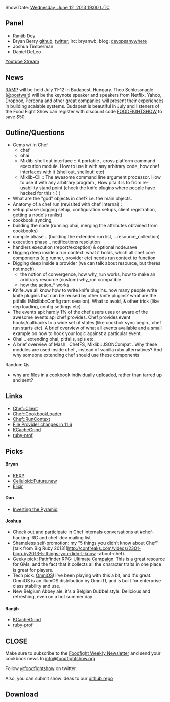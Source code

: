 Show Date:  [Wednesday, June 12, 2013 19:00 UTC](http://www.timeanddate.com/worldclock/fixedtime.html?msg=Food+Fight+Show+-+Chef+Internals&iso=20130612T15&p1=1928&ah=1)

Panel<a name="panel"></a>
-----

* Ranjib Dey
* Bryan Berry [github](http://github.com/bryanwb), [twitter](http://twitter.com/bryanwb), irc: bryanwb, blog: [devopsanywhere](http://devopsanywhere.blogspot.com)
* Joshua Timberman
* Daniel DeLeo

[Youtube Stream](http://youtu.be/1ulVUl_O47g)

News
----

[RAMP](http://rampconf.com/) will be held July 11-12 in Budapest, Hungary.  Theo Schlossnagle ([@postwait](http://twitter.com/postwait)) will be the keynote speaker and speakers from Netflix, Yahoo, Dropbox, Percona and other great companies will present their experiences in building scalable systems.  Budapest is beautiful in July and listeners of the Food Fight Show can register with discount code [FOODFIGHTSHOW](http://rampconf.eventbrite.com/?discount=FOODFIGHTSHOW) to save $50.


Outline/Questions
-----------------

* Gems w/ in Chef
  * chef
  * ohai
  * Mixlib-shell out interface :: A portable , cross platform command execution module. How to use it with any arbitrary code, how chef interfaces with it (shellout, shellout! etc)
  * Mixlib-Cli :: The awesome command line argument processor. How to use it with any arbitrary program , How pita it is to from re-usability stand point (check the knife plugins where people have hacked for this :-) )
* What are the "god" objects in chef? i.e. the main objects.
* Anatomy of a chef run (revisited with chef internal) : 
* setup phase (logging setup, configuration setups, client registration, getting a node's runlist)
* cookbook syncing, 
* building the node (running ohai, merging the attributes obtained from cookbooks)
* compile phase .. (building the extended run list, .. resource_collection)
* execution phase .. notifications resolution
* handlers execution (report/exception) & optional node.save
* Digging deep inside a run context: what it holds, which all chef core components (e.g runner, provider etc) needs run context to function
* Digging deep inside a provider (we can talk about resource, but theres not moch). 
  * the notion of convergence, how why_run works, how to make an arbitrary resource (custom) why_run compatible
  * how the action_* works
* Knife..we all know how to write knife plugins..how many people write knife plugins that can be reused by other knife plugins?  what are the pitfalls (Mixlibb::Config rant session). What to avoid, & other trick (like dep loading, config settings etc). 
* The events api: hardly 1% of the chef users uses or aware of the awesome events api chef provides. Chef provides event hooks/callbacks to a wide set of states (like cookbok sync begin., chef run starts etc). A brief overview of what all events available and a small example on how to hook your logic against a particular event.
* Ohai .. extending ohai, pitfalls, apis etc. 
* A brief overview of Mash , ChefFS, Mixlib::JSONCompat . Why these modules are used inside chef , instead of vanilla ruby alternatives? And why someone extending chef should use these components

Random Qs
* why are files in a cookbook individually uploaded, rather than tarred up and sent?


Links
-----
* [Chef::Client](https://github.com/opscode/chef/blob/master/lib/chef/client.rb)
* [Chef::CookbookLoader](https://github.com/opscode/chef/blob/master/lib/chef/cookbook_loader.rb)
* [Chef::RunContext](https://github.com/opscode/chef/blob/master/lib/chef/run_context.rb)
* [File Provider changes in 11.6](http://lists.opscode.com/sympa/arc/chef/2013-06/msg00093.html)
* [KCacheGrind](http://kcachegrind.sourceforge.net/html/Home.html)
* [ruby-prof](https://github.com/rdp/ruby-prof)


Picks<a name="picks"></a>
-----

#### Bryan  

* [KEXP](http://kexp.org)
* [Celluloid::Future.new](https://github.com/celluloid/celluloid/wiki/futures)
* [Elixir](http://elixir-lang.org)

#### Dan

* [Inverting the Pyramid](http://www.amazon.com/Inverting-Pyramid-History-Football-Tactics/dp/1409102041)

#### Joshua

* Check out and participate in Chef internals conversations at
  #chef-hacking IRC and chef-dev mailing list
* Shameless self-promotion: my "5 things you didn't know about Chef"
  [talk from Big Ruby 2013](http://confreaks.com/videos/2301-bigruby2013-5-things-you-didn-t-know
-about-chef).
* Geeky pick:
  [Pathfinder RPG: Ultimate Campaign](http://paizo.com/products/btpy8x64/).
  This is a great resource for GMs, and the fact that it collects all
  the character traits in one place is great for players.
* Tech pick: [OmniOS](http://omnios.omniti.com)! I've been playing
  with this a bit, and it's great. OmniOS is an IllumOS distribution
  by OmniTI, and is built for enterprise class stability and use.
* New Belgium Abbey ale, it's a Belgian Dubbel style. Delicious and
  refreshing, even on a hot summer day

#### Ranjib

* [KCacheGrind](http://kcachegrind.sourceforge.net/html/Home.html)
* [ruby-prof](https://github.com/rdp/ruby-prof)



CLOSE
-----

Make sure to subscribe to the [Foodfight Weekly Newsletter](http://bit.ly/ffsmail) and send your cookbook
news to info@foodfightshow.org

Follow [@foodfightshow](http://twitter.com/foodfightshow) on twitter.

Also, you can submit show ideas to our [github repo](https://github.com/foodfight/showz)



Download
--------

